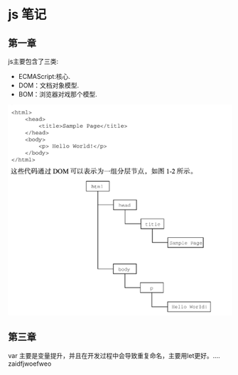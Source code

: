 # js 笔记

## 第一章


js主要包含了三类:   

+ ECMAScript:核心.  
+ DOM：文档对象模型.    
+ BOM：浏览器对戏那个模型.   

   
![1](pic/1.png)

## 第三章

var 主要是变量提升，并且在开发过程中会导致重复命名，主要用let更好。....
zaidfjwoefweo